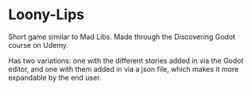 # Loony-Lips

Short game similar to Mad Libs. Made through the Discovering Godot course on Udemy.

Has two variations: one with the different stories added in via the Godot editor, and one with them added in via a json file, which makes it more expandable by the end user.
